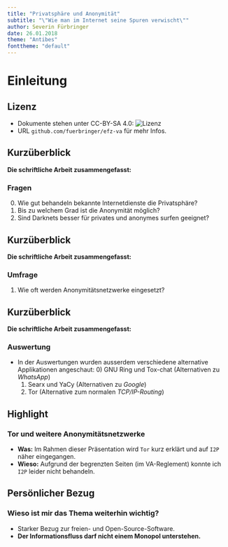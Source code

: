 ```yaml
---
title: "Privatsphäre und Anonymität"
subtitle: "\"Wie man im Internet seine Spuren verwischt\""
author: Severin Fürbringer
date: 26.01.2018
theme: "Antibes"
fonttheme: "default"
---
```



# Einleitung

## Lizenz
- Dokumente stehen unter CC-BY-SA 4.0: ![Lizenz](https://mirrors.creativecommons.org/presskit/buttons/88x31/png/by-sa.png)
- URL `github.com/fuerbringer/efz-va` für mehr Infos.


## Kurzüberblick
**Die schriftliche Arbeit zusammengefasst:**

### Fragen
0) Wie gut behandeln bekannte Internetdienste die Privatsphäre?
1) Bis zu welchem Grad ist die Anonymität möglich?
2) Sind Darknets besser für privates und anonymes surfen geeignet?


## Kurzüberblick
**Die schriftliche Arbeit zusammengefasst:**

### Umfrage
1) Wie oft werden Anonymitätsnetzwerke eingesetzt?


## Kurzüberblick
**Die schriftliche Arbeit zusammengefasst:**

### Auswertung
- In der Auswertungen wurden ausserdem verschiedene alternative Applikationen angeschaut:
  0) GNU Ring und Tox-chat (Alternativen zu *WhatsApp*)
  1) Searx und YaCy (Alternativen zu *Google*)
  2) Tor (Alternative zum normalen *TCP/IP-Routing*)

## Highlight
### Tor und weitere Anonymitätsnetzwerke
- **Was:** Im Rahmen dieser Präsentation wird `Tor` kurz erklärt und auf `I2P` näher eingegangen.
- **Wieso:** Aufgrund der begrenzten Seiten (im VA-Reglement) konnte ich `I2P` leider nicht behandeln.

## Persönlicher Bezug
### Wieso ist mir das Thema weiterhin wichtig?
- Starker Bezug zur freien- und Open-Source-Software.
- **Der Informationsfluss darf nicht einem Monopol unterstehen.**
